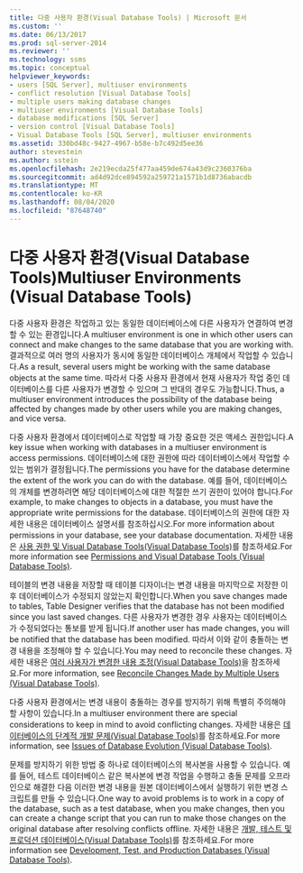 ```yaml
---
title: 다중 사용자 환경(Visual Database Tools) | Microsoft 문서
ms.custom: ''
ms.date: 06/13/2017
ms.prod: sql-server-2014
ms.reviewer: ''
ms.technology: ssms
ms.topic: conceptual
helpviewer_keywords:
- users [SQL Server], multiuser environments
- conflict resolution [Visual Database Tools]
- multiple users making database changes
- multiuser environments [Visual Database Tools]
- database modifications [SQL Server]
- version control [Visual Database Tools]
- Visual Database Tools [SQL Server], multiuser environments
ms.assetid: 330bd48c-9427-4967-b58e-b7c492d5ee36
author: stevestein
ms.author: sstein
ms.openlocfilehash: 2e219ecda25f477aa459de674a43d9c2360376ba
ms.sourcegitcommit: ad4d92dce894592a259721a1571b1d8736abacdb
ms.translationtype: MT
ms.contentlocale: ko-KR
ms.lasthandoff: 08/04/2020
ms.locfileid: "87648740"
---
```

# <a name="multiuser-environments-visual-database-tools"></a><span data-ttu-id="4206c-102">다중 사용자 환경(Visual Database Tools)</span><span class="sxs-lookup"><span data-stu-id="4206c-102">Multiuser Environments (Visual Database Tools)</span></span>
  <span data-ttu-id="4206c-103">다중 사용자 환경은 작업하고 있는 동일한 데이터베이스에 다른 사용자가 연결하여 변경할 수 있는 환경입니다.</span><span class="sxs-lookup"><span data-stu-id="4206c-103">A multiuser environment is one in which other users can connect and make changes to the same database that you are working with.</span></span> <span data-ttu-id="4206c-104">결과적으로 여러 명의 사용자가 동시에 동일한 데이터베이스 개체에서 작업할 수 있습니다.</span><span class="sxs-lookup"><span data-stu-id="4206c-104">As a result, several users might be working with the same database objects at the same time.</span></span> <span data-ttu-id="4206c-105">따라서 다중 사용자 환경에서 현재 사용자가 작업 중인 데이터베이스를 다른 사용자가 변경할 수 있으며 그 반대의 경우도 가능합니다.</span><span class="sxs-lookup"><span data-stu-id="4206c-105">Thus, a multiuser environment introduces the possibility of the database being affected by changes made by other users while you are making changes, and vice versa.</span></span>  
  
 <span data-ttu-id="4206c-106">다중 사용자 환경에서 데이터베이스로 작업할 때 가장 중요한 것은 액세스 권한입니다.</span><span class="sxs-lookup"><span data-stu-id="4206c-106">A key issue when working with databases in a multiuser environment is access permissions.</span></span> <span data-ttu-id="4206c-107">데이터베이스에 대한 권한에 따라 데이터베이스에서 작업할 수 있는 범위가 결정됩니다.</span><span class="sxs-lookup"><span data-stu-id="4206c-107">The permissions you have for the database determine the extent of the work you can do with the database.</span></span> <span data-ttu-id="4206c-108">예를 들어, 데이터베이스의 개체를 변경하려면 해당 데이터베이스에 대한 적절한 쓰기 권한이 있어야 합니다.</span><span class="sxs-lookup"><span data-stu-id="4206c-108">For example, to make changes to objects in a database, you must have the appropriate write permissions for the database.</span></span> <span data-ttu-id="4206c-109">데이터베이스의 권한에 대한 자세한 내용은 데이터베이스 설명서를 참조하십시오.</span><span class="sxs-lookup"><span data-stu-id="4206c-109">For more information about permissions in your database, see your database documentation.</span></span> <span data-ttu-id="4206c-110">자세한 내용은 [사용 권한 및 Visual Database Tools&#40;Visual Database Tools&#41;](visual-database-tools.md)를 참조하세요.</span><span class="sxs-lookup"><span data-stu-id="4206c-110">For more information see [Permissions and Visual Database Tools &#40;Visual Database Tools&#41;](visual-database-tools.md).</span></span>  
  
 <span data-ttu-id="4206c-111">테이블의 변경 내용을 저장할 때 테이블 디자이너는 변경 내용을 마지막으로 저장한 이후 데이터베이스가 수정되지 않았는지 확인합니다.</span><span class="sxs-lookup"><span data-stu-id="4206c-111">When you save changes made to tables, Table Designer verifies that the database has not been modified since you last saved changes.</span></span> <span data-ttu-id="4206c-112">다른 사용자가 변경한 경우 사용자는 데이터베이스가 수정되었다는 통보를 받게 됩니다.</span><span class="sxs-lookup"><span data-stu-id="4206c-112">If another user has made changes, you will be notified that the database has been modified.</span></span> <span data-ttu-id="4206c-113">따라서 이와 같이 충돌하는 변경 내용을 조정해야 할 수 있습니다.</span><span class="sxs-lookup"><span data-stu-id="4206c-113">You may need to reconcile these changes.</span></span> <span data-ttu-id="4206c-114">자세한 내용은 [여러 사용자가 변경한 내용 조정&#40;Visual Database Tools&#41;](reconcile-changes-made-by-multiple-users-visual-database-tools.md)을 참조하세요.</span><span class="sxs-lookup"><span data-stu-id="4206c-114">For more information, see [Reconcile Changes Made by Multiple Users &#40;Visual Database Tools&#41;](reconcile-changes-made-by-multiple-users-visual-database-tools.md).</span></span>  
  
 <span data-ttu-id="4206c-115">다중 사용자 환경에서는 변경 내용이 충돌하는 경우를 방지하기 위해 특별히 주의해야 할 사항이 있습니다.</span><span class="sxs-lookup"><span data-stu-id="4206c-115">In a multiuser environment there are special considerations to keep in mind to avoid conflicting changes.</span></span> <span data-ttu-id="4206c-116">자세한 내용은 [데이터베이스의 단계적 개발 문제&#40;Visual Database Tools&#41;](issues-of-database-evolution-visual-database-tools.md)를 참조하세요.</span><span class="sxs-lookup"><span data-stu-id="4206c-116">For more information, see [Issues of Database Evolution &#40;Visual Database Tools&#41;](issues-of-database-evolution-visual-database-tools.md).</span></span>  
  
 <span data-ttu-id="4206c-117">문제를 방지하기 위한 방법 중 하나로 데이터베이스의 복사본을 사용할 수 있습니다. 예를 들어, 테스트 데이터베이스 같은 복사본에 변경 작업을 수행하고 충돌 문제를 오프라인으로 해결한 다음 이러한 변경 내용을 원본 데이터베이스에서 실행하기 위한 변경 스크립트를 만들 수 있습니다.</span><span class="sxs-lookup"><span data-stu-id="4206c-117">One way to avoid problems is to work in a copy of the database, such as a test database, when you make changes, then you can create a change script that you can run to make those changes on the original database after resolving conflicts offline.</span></span> <span data-ttu-id="4206c-118">자세한 내용은 [개발, 테스트 및 프로덕션 데이터베이스&#40;Visual Database Tools&#41;](development-test-and-production-databases-visual-database-tools.md)를 참조하세요.</span><span class="sxs-lookup"><span data-stu-id="4206c-118">For more information see [Development, Test, and Production Databases &#40;Visual Database Tools&#41;](development-test-and-production-databases-visual-database-tools.md).</span></span>  
  
  
